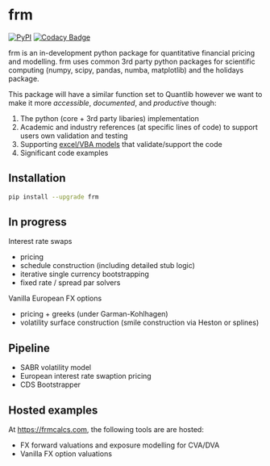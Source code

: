 # frm

[![PyPI](https://img.shields.io/pypi/v/frm?label=PyPI%20Package)](https://pypi.org/project/frm/)
[![Codacy Badge](https://app.codacy.com/project/badge/Grade/84233a0d4c944e7e92abdb4011db33b4)](https://app.codacy.com/gh/frmcalcs/frm/dashboard?utm_source=gh&utm_medium=referral&utm_content=&utm_campaign=Badge_grade)

frm is an in-development python package for quantitative financial pricing and modelling.
frm uses common 3rd party python packages for scientific computing (numpy, scipy, pandas, numba, matplotlib) and the holidays package.

This package will have a similar function set to Quantlib however we want to make it more *accessible*, *documented*, and *productive* though:
1. The python (core + 3rd party libaries) implementation
2. Academic and industry references (at specific lines of code) to support users own validation and testing
3. Supporting [excel/VBA models](https://github.com/frmcalcs/frm/tree/master/excel_models) that validate/support the code 
4. Significant code examples  

## Installation
```bash
pip install --upgrade frm
```

## In progress

Interest rate swaps
- pricing
- schedule construction (including detailed stub logic) 
- iterative single currency bootstrapping
- fixed rate / spread par solvers

Vanilla European FX options
- pricing + greeks (under Garman-Kohlhagen)
- volatility surface construction (smile construction via Heston or splines)  

## Pipeline
- SABR volatility model
- European interest rate swaption pricing
- CDS Bootstrapper

## Hosted examples
At <https://frmcalcs.com>, the following tools are are hosted:
- FX forward valuations and exposure modelling for CVA/DVA 
- Vanilla FX option valuations




